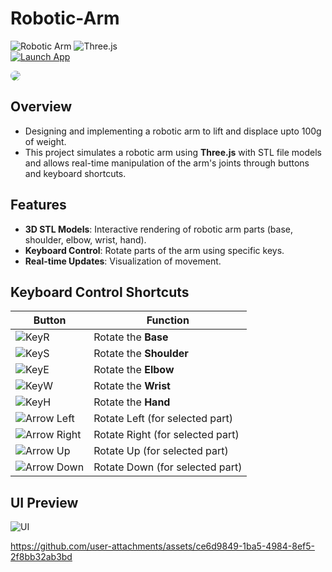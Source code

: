# Robotic-Arm

![Robotic Arm](https://img.shields.io/badge/Robotic_Arm-3D_Visualization-blue)
![Three.js](https://img.shields.io/badge/Three.js-Interactive_Simulation-orange)<br/>
[![Launch App](https://img.shields.io/badge/Launch%20App-0078D7?style=for-the-badge&logo=google-chrome&logoColor=white)](https://anandrajbaghel.github.io/Robotic-Arm/)

<a href="https://anandrajbaghel.github.io/Robotic-Arm/">
  <img src="https://img.shields.io/badge/Launch%20App-0078D7?style=for-the-badge&logo=google-chrome&logoColor=white" 
       style="border-radius: 10px;">
</a>


## Overview
- Designing and implementing a robotic arm to lift and displace upto 100g of weight.
- This project simulates a robotic arm using **Three.js** with STL file models and allows real-time manipulation of the arm's joints through buttons and keyboard shortcuts.

## Features
- **3D STL Models**: Interactive rendering of robotic arm parts (base, shoulder, elbow, wrist, hand).
- **Keyboard Control**: Rotate parts of the arm using specific keys.
- **Real-time Updates**: Visualization of movement.

## Keyboard Control Shortcuts
| **Button**                                                                            | **Function**                     |
| ------------------------------------------------------------------------------------- | -------------------------------- |
| ![KeyR](https://img.shields.io/badge/R-Base_Rotation-blue?style=for-the-badge)        | Rotate the **Base**              |
| ![KeyS](https://img.shields.io/badge/S-Shoulder_Rotation-blue?style=for-the-badge)    | Rotate the **Shoulder**          |
| ![KeyE](https://img.shields.io/badge/E-Elbow_Rotation-blue?style=for-the-badge)       | Rotate the **Elbow**             |
| ![KeyW](https://img.shields.io/badge/W-Wrist_Rotation-blue?style=for-the-badge)       | Rotate the **Wrist**             |
| ![KeyH](https://img.shields.io/badge/H-Hand_Rotation-blue?style=for-the-badge)        | Rotate the **Hand**              |
| ![Arrow Left](https://img.shields.io/badge/%E2%86%90-Left-gray?style=for-the-badge)   | Rotate Left (for selected part)  |
| ![Arrow Right](https://img.shields.io/badge/%E2%86%92-Right-gray?style=for-the-badge) | Rotate Right (for selected part) |
| ![Arrow Up](https://img.shields.io/badge/%E2%86%91-Up-gray?style=for-the-badge)       | Rotate Up (for selected part)    |
| ![Arrow Down](https://img.shields.io/badge/%E2%86%93-Down-gray?style=for-the-badge)   | Rotate Down (for selected part)  |


## UI Preview

![UI](https://github.com/user-attachments/assets/3d1899f9-8223-4175-b9b9-de94615d38a5)

https://github.com/user-attachments/assets/ce6d9849-1ba5-4984-8ef5-2f8bb32ab3bd
